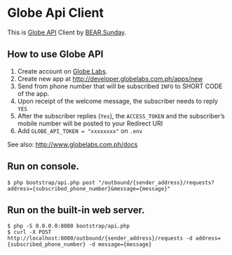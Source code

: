 # Globe Api Client

This is [Globe API](http://www.globelabs.com.ph/docs) Client by [BEAR.Sunday](https://github.com/bearsunday/BEAR.Sunday).

## How to use Globe API

1. Create account on [Globe Labs](https://developer.globelabs.com.ph/users/sign_up).
2. Create new app at http://developer.globelabs.com.ph/apps/new
3. Send from phone number that will be subscribed `INFO` to SHORT CODE of the app.
4. Upon receipt of the welcome message, the subscriber needs to reply `YES`
5. After the subscriber replies (`Yes`), the `ACCESS_TOKEN` and the subscriber’s mobile number will be posted to your Redirect URI
6. Add `GLOBE_API_TOKEN = "xxxxxxxx"` on `.env`

See also: http://www.globelabs.com.ph/docs

## Run on console.

```
$ php bootstrap/api.php post "/outbound/{sender_address}/requests?address={subscribed_phone_number}&message={message}"
```

## Run on the built-in web server.

```
$ php -S 0.0.0.0:8080 bootstrap/api.php
$ curl -X POST http://localhost:8080/outbound/{sender_address}/requests -d address={subscribed_phone_number} -d message={message}
```
